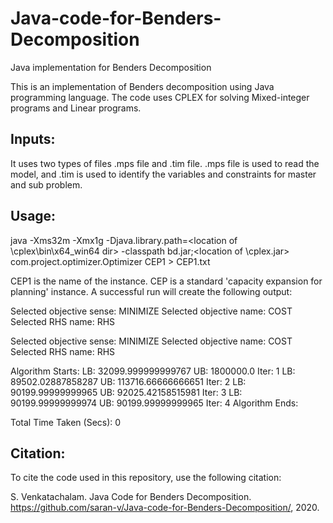# Java-code-for-Benders-Decomposition
Java implementation for Benders Decomposition

This is an implementation of Benders decomposition using Java programming language. The code uses CPLEX for solving Mixed-integer programs and Linear programs.

Inputs:
-------
It uses two types of files .mps file and .tim file. .mps file is used to read the model, and .tim is used to identify the variables and constraints for master and sub problem.

Usage:
-----

java -Xms32m -Xmx1g -Djava.library.path=<location of \cplex\bin\x64_win64 dir> -classpath bd.jar;<location of \cplex.jar> com.project.optimizer.Optimizer CEP1 > CEP1.txt

CEP1 is the name of the instance. CEP is a standard 'capacity expansion for planning' instance. A successful run will create the following output:

Selected objective sense:  MINIMIZE
Selected objective  name:  COST
Selected RHS        name:  RHS

Selected objective sense:  MINIMIZE
Selected objective  name:  COST
Selected RHS        name:  RHS

Algorithm Starts: 
LB: 32099.999999999767 UB: 1800000.0 Iter: 1
LB: 89502.02887858287 UB: 113716.66666666651 Iter: 2
LB: 90199.99999999965 UB: 92025.42158515981 Iter: 3
LB: 90199.99999999974 UB: 90199.99999999965 Iter: 4
Algorithm Ends: 

 Total Time Taken (Secs): 0

Citation:
---------
To cite the code used in this repository, use the following citation:

S. Venkatachalam. Java Code for Benders Decomposition. https://github.com/saran-v/Java-code-for-Benders-Decomposition/, 2020.
